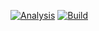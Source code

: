 [![Analysis](https://github.com/MUGUNTHANS862000/M2_PROJECT-EMBEDDED-SYSTEM-2022/actions/workflows/Analysis.yml/badge.svg)](https://github.com/MUGUNTHANS862000/M2_PROJECT-EMBEDDED-SYSTEM-2022/actions/workflows/Analysis.yml)
[![Build](https://github.com/MUGUNTHANS862000/M2_PROJECT-EMBEDDED-SYSTEM-2022/actions/workflows/build.yml/badge.svg)](https://github.com/MUGUNTHANS862000/M2_PROJECT-EMBEDDED-SYSTEM-2022/actions/workflows/build.yml)
